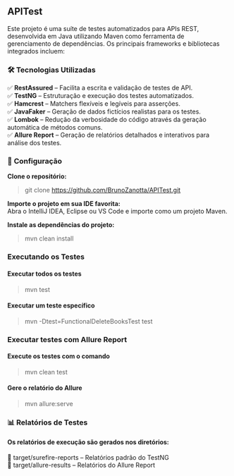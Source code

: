 ## APITest

Este projeto é uma suíte de testes automatizados para APIs REST, desenvolvida em Java utilizando Maven como ferramenta de gerenciamento de dependências. Os principais frameworks e bibliotecas integrados incluem:

### 🛠️ **Tecnologias Utilizadas**

✅ **RestAssured** – Facilita a escrita e validação de testes de API.        
✅ **TestNG** – Estruturação e execução dos testes automatizados.    
✅ **Hamcrest** – Matchers flexíveis e legíveis para asserções.     
✅ **JavaFaker** – Geração de dados fictícios realistas para os testes.    
✅ **Lombok** – Redução da verbosidade do código através da geração automática de métodos comuns.   
✅ **Allure Report** – Geração de relatórios detalhados e interativos para análise dos testes.

### 🔧 **Configuração**

**Clone o repositório:**  
> git clone https://github.com/BrunoZanotta/APITest.git

**Importe o projeto em sua IDE favorita:**  
Abra o IntelliJ IDEA, Eclipse ou VS Code e importe como um projeto Maven.

**Instale as dependências do projeto:**     
> mvn clean install

### Executando os Testes

#### Executar todos os testes
> mvn test

#### Executar um teste específico
> mvn -Dtest=FunctionalDeleteBooksTest test

### Executar testes com Allure Report

#### Execute os testes com o comando
> mvn clean test

#### Gere o relatório do Allure
> mvn allure:serve


### 📊 Relatórios de Testes

#### Os relatórios de execução são gerados nos diretórios:

📂 target/surefire-reports – Relatórios padrão do TestNG  
📂 target/allure-results – Relatórios do Allure Report